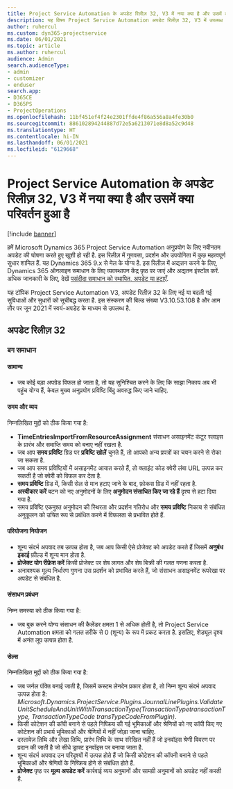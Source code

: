 ```yaml
---
title: Project Service Automation के अपडेट रिलीज़ 32, V3 में नया क्या है और उसमें क्या परिवर्तन हुआ है
description: यह विषय Project Service Automation अपडेट रिलीज़ 32, V3 में उपलब्ध सुविधाओं और सुधारों को सूचीबद्ध करता है.
author: ruhercul
ms.custom: dyn365-projectservice
ms.date: 06/01/2021
ms.topic: article
ms.author: ruhercul
audience: Admin
search.audienceType:
- admin
- customizer
- enduser
search.app:
- D365CE
- D365PS
- ProjectOperations
ms.openlocfilehash: 11bf451ef4f24e2301ffde4f86a556a8a4fe30b0
ms.sourcegitcommit: 886102894244887d72e5a6213071e8d8a52c9d48
ms.translationtype: HT
ms.contentlocale: hi-IN
ms.lasthandoff: 06/01/2021
ms.locfileid: "6129668"
---
```

# <a name="whats-new-or-changed-in-project-service-automation-update-release-32-v3"></a>Project Service Automation के अपडेट रिलीज़ 32, V3 में नया क्या है और उसमें क्या परिवर्तन हुआ है

[!include [banner](../includes/psa-now-project-operations.md)]

हमें Microsoft Dynamics 365 Project Service Automation अनुप्रयोग के लिए नवीनतम अपडेट की घोषणा करते हुए खुशी हो रही है. इस रिलीज़ में गुणवत्ता, प्रदर्शन और उपयोगिता में कुछ महत्वपूर्ण सुधार शामिल हैं. यह Dynamics 365 9.x से मेल के योग्य है. इस रिलीज़ में अद्यतन करने के लिए, Dynamics 365 ऑनलाइन समाधान के लिए व्यवस्थापन केंद्र पृष्ठ पर जाएं और अद्यतन इंस्टॉल करें. अधिक जानकारी के लिए, देखें [पसंदीदा समाधान को स्थापित, अपडेट या हटाएँ](/power-platform/admin/install-remove-preferred-solution).

यह टॉपिक Project Service Automation V3, अपडेट रिलीज़ 32 के लिए नई या बदली गई सुविधाओं और सुधारों को सूचीबद्ध करता है. इस संस्करण की बिल्ड संख्या V3.10.53.108 है और आम तौर पर जून 2021 में स्वयं-अपडेट के माध्यम से उपलब्ध है.

## <a name="update-release-32"></a>अपडेट रिलीज़ 32

### <a name="bug-fixes"></a>बग समाधान

#### <a name="general"></a>सामान्य

- जब कोई बड़ा अपग्रेड विफल हो जाता है, तो यह सुनिश्चित करने के लिए कि साझा निकाय अब भी पहुंच योग्य हैं, केवल मुख्य अनुप्रयोग प्रविष्टि बिंदु अवरुद्ध किए जाने चाहिए.

#### <a name="time-and-expense"></a>समय और व्यय

निम्नलिखित मुद्दों को ठीक किया गया है:

- **TimeEntriesImportFromResourceAssignment** संसाधन असाइनमेंट कंटूर स्लाइस के प्रारंभ और समाप्ति समय को बनाए नहीं रखता है.
- जब आप **समय प्रविष्टि** ग्रिड पर **प्रविष्टि खोलें** चुनते हैं, तो आपको अन्य प्रपत्रों का चयन करने से रोका जा सकता है.
- जब आप समय प्रविष्टियों में असाइनमेंट आयात करते हैं, तो क्लाइंट कोड क्वेरी लंबा URL उत्पन्न कर सकती है जो क्वेरी को विफल कर देता है.
- **समय प्रविष्टि** ग्रिड में, किसी सेल से मान हटाए जाने के बाद, फ़ोकस ग्रिड में नहीं रहता है.
- **अस्वीकार करें** बटन को नए अनुमोदनों के लिए **अनुमोदन संसाधित किए जा रहे हैं** दृश्य से हटा दिया गया है.
- समय प्रविष्टि एकमुश्त अनुमोदन की स्थिरता और प्रदर्शन गतिरोध और **समय प्रविष्टि** निकाय से संबंधित अनुकूलन को उचित रूप से प्रबंधित करने में विफलता से प्रभावित होते हैं.

#### <a name="project-planning"></a>परियोजना नियोजन

- शून्य संदर्भ अपवाद तब उत्पन्न होता है, जब आप किसी ऐसे प्रोजेक्ट को अपडेट करते हैं जिसमें **अनुबंध इकाई** फ़ील्ड में शून्य मान होता है.
- **प्रोजेक्ट योग रीफ्रेश करें** किसी प्रोजेक्ट पर शेष लागत और शेष बिक्री की गलत गणना करता है.
- अनावश्यक मूल्य निर्धारण गुणना उस प्रदर्शन को प्रभावित करते हैं, जो संसाधन असाइनमेंट रूपरेखा पर अपडेट से संबंधित है.

#### <a name="resource-management"></a>संसाधन प्रबंधन

निम्न समस्या को ठीक किया गया है:

- जब बुक करने योग्य संसाधन की कैलेंडर क्षमता 1 से अधिक होती है, तो Project Service Automation क्षमता को गलत तरीके से 0 (शून्य) के रूप में प्रकट करता है. इसलिए, शेड्यूल दृश्य में अनंत लूप उत्पन्न होता है.

#### <a name="sales"></a>सेल्स

निम्नलिखित मुद्दों को ठीक किया गया है:

- जब जर्नल पंक्ति बनाई जाती है, जिसमें कस्टम लेनदेन प्रकार होता है, तो निम्न शून्य संदर्भ अपवाद उत्पन्न होता है: *Microsoft.Dynamics.ProjectService.Plugins.JournalLinePlugins.ValidateUnitScheduleAndUnitWithTransactionType(TransactionTypetransactionType, TransactionTypeCode transTypeCodeFromPlugin)*.
- किसी कोटेशन की कॉपी बनाने से पहले निष्क्रिय की गई भूमिकाओं और श्रेणियों को नए कॉपी किए गए कोटेशन की प्रभार्य भूमिकाओं और श्रेणियों में नहीं जोड़ा जाना चाहिए.
- दस्तावेज़ तिथि और लेखा तिथि, प्रारंभ तिथि के साथ संरेखित नहीं हैं जो इनवॉइस श्रेणी विवरण पर प्रदान की जाती है जो सीधे ड्राफ्ट इनवॉइस पर बनाया जाता है.
- शून्य संदर्भ अपवाद उन परिदृश्यों में उत्पन्न होते हैं जो किसी कोटेशन की कॉपनी बनाने से पहले भूमिकाओं और श्रेणियों के निष्क्रिय होने से संबंधित होते हैं.
- **प्रोजेक्ट** पृष्ठ पर **मूल्य अपडेट करें** कार्रवाई व्यय अनुमानों और सामग्री अनुमानों को अपडेट नहीं करती है.
